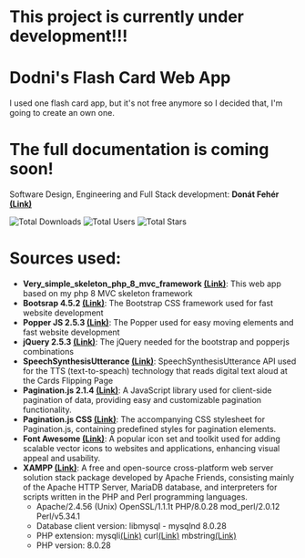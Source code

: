 # This project is currently under development!!!

# Dodni's Flash Card Web App
 I used one flash card app, but it's not free anymore so I decided that, I'm going to create an own one.

# The full documentation is coming soon!

 Software Design, Engineering and Full Stack development: **Donát Fehér** **[(Link)](https://github.com/dodni)**
 
![Total Downloads](https://img.shields.io/github/downloads/Dodni/dodni-flash-card-web-app/total) ![Total Users](https://img.shields.io/github/forks/Dodni/dodni-flash-card-web-app?style=social) ![Total Stars](https://img.shields.io/github/stars/Dodni/dodni-flash-card-web-app?style=social)

# Sources used:
- **Very_simple_skeleton_php_8_mvc_framework [(Link)](https://github.com/Dodni/very_simple_skeleton_php_8_mvc_framework/tree/main)**: This web app based on my php 8 MVC skeleton framework
- **Bootsrap 4.5.2 [(Link)](https://getbootstrap.com/docs/4.5/getting-started/introduction/)**: The Bootstrap CSS framework used for fast website development
- **Popper JS 2.5.3 [(Link)](http://popper.js.org)**: The Popper used for easy moving elements and fast website development
- **jQuery 2.5.3 [(Link)](https://jquery.com)**: The jQuery needed for the bootstrap and popperjs combinations 
- **SpeechSynthesisUtterance [(Link)](https://developer.mozilla.org/en-US/docs/Web/API/SpeechSynthesisUtterance)**: SpeechSynthesisUtterance API used for the TTS (text-to-speach) technology that reads digital text aloud at the Cards Flipping Page
- **Pagination.js 2.1.4 [(Link)](https://pagination.js.org)**: A JavaScript library used for client-side pagination of data, providing easy and customizable pagination functionality.
- **Pagination.js CSS [(Link)](https://pagination.js.org)**: The accompanying CSS stylesheet for Pagination.js, containing predefined styles for pagination elements.
- **Font Awesome [(Link)](https://fontawesome.com/)**: A popular icon set and toolkit used for adding scalable vector icons to websites and applications, enhancing visual appeal and usability.
- **XAMPP [(Link)](https://www.apachefriends.org)**: A free and open-source cross-platform web server solution stack package developed by Apache Friends, consisting mainly of the Apache HTTP Server, MariaDB database, and interpreters for scripts written in the PHP and Perl programming languages.
  - Apache/2.4.56 (Unix) OpenSSL/1.1.1t PHP/8.0.28 mod_perl/2.0.12 Perl/v5.34.1
  - Database client version: libmysql - mysqlnd 8.0.28
  - PHP extension: mysqli[(Link)](https://www.php.net/manual/en/book.mysqli.php) curl[(Link)](https://www.php.net/manual/en/book.curl.php) mbstring[(Link)](https://www.php.net/manual/en/book.mbstring.php)
  - PHP version: 8.0.28
